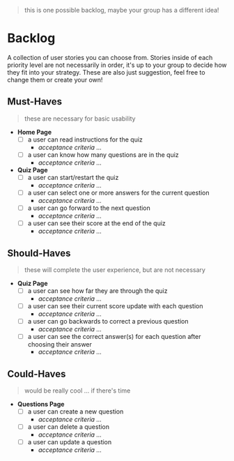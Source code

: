 > this is one possible backlog, maybe your group has a different idea!

# Backlog

A collection of user stories you can choose from. Stories inside of each priority level are not necessarily in order, it's up to your group to decide how they fit into your strategy. These are also just suggestion, feel free to change them or create your own!

## Must-Haves

> these are necessary for basic usability

- **Home Page**
  - [ ] a user can read instructions for the quiz
    - _acceptance criteria ..._
  - [ ] a user can know how many questions are in the quiz
    - _acceptance criteria ..._
- **Quiz Page**
  - [ ] a user can start/restart the quiz
    - _acceptance criteria ..._
  - [ ] a user can select one or more answers for the current question
    - _acceptance criteria ..._
  - [ ] a user can go forward to the next question
    - _acceptance criteria ..._
  - [ ] a user can see their score at the end of the quiz
    - _acceptance criteria ..._

## Should-Haves

> these will complete the user experience, but are not necessary

- **Quiz Page**
  - [ ] a user can see how far they are through the quiz
    - _acceptance criteria ..._
  - [ ] a user can see their current score update with each question
    - _acceptance criteria ..._
  - [ ] a user can go backwards to correct a previous question
    - _acceptance criteria ..._
  - [ ] a user can see the correct answer(s) for each question after choosing their answer
    - _acceptance criteria ..._

## Could-Haves

> would be really cool ... if there's time

- **Questions Page**
  - [ ] a user can create a new question
    - _acceptance criteria ..._
  - [ ] a user can delete a question
    - _acceptance criteria ..._
  - [ ] a user can update a question
    - _acceptance criteria ..._
